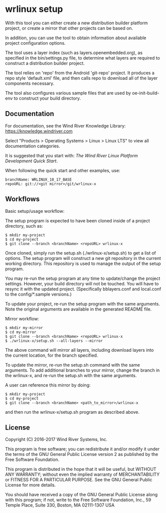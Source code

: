 wrlinux setup
=============

With this tool you can either create a new distribution builder platform
project, or create a mirror that other projects can be based on.

In addition, you can use the tool to obtain information about available
project configuration options.

The tool uses a layer index (such as layers.openembedded.org), as specified in
the bin/settings.py file, to determine what layers are required to construct
a distribution builder project.

The tool relies on 'repo' from the Android 'git-repo' project.  It produces
a repo style 'default.xml' file, and then calls repo to download all of
the layer components necessary.

The tool also configures various sample files that are used by 
oe-init-build-env to construct your build directory.


Documentation
-------------

For documentation, see the Wind River Knowledge Library:
https://knowledge.windriver.com

Select "Products > Operating Systems > Linux > Linux LTS" to view all
documentation categories.

It is suggested that you start with:
_The Wind River Linux Platform Development Quick Start_.

When following the quick start and other examples, use:

    branchName: WRLINUX_10_17_BASE
    repoURL: git://<git mirror>/git/wrlinux-x


Workflows
---------

Basic setup/usage workflow:

The setup program is expected to have been cloned inside of a project
directory, such as:

    $ mkdir my-project
    $ cd my-project
    $ git clone --branch <branchName> <repoURL> wrlinux-x

Once cloned, simply run the setup.sh (./wrlinux-x/setup.sh) to get a list
of options.  The setup program will construct a new git repository in the
current working directory.  This repository is used to manage the output of
the setup program.

You may re-run the setup program at any time to update/change the project
settings.  However, your build directory will not be touched.  You will have
to resync it with the updated project.  (Specifically bblayers.conf and
local.conf to the config/*.sample versions.)

To update your project, re-run the setup program with the same arguments.
Note the original arguments are available in the generated README file.


Mirror workflow:

    $ mkdir my-mirror
    $ cd my-mirror
    $ git clone --branch <branchName> <repoURL> wrlinux-x
    $ ./wrlinux-x/setup.sh --all-layers --mirror

The above command will mirror all layers, including download layers into the
current location, for the branch specified.

To update the mirror, re-run the setup.sh command with the same arguments.
To add additional branches to your mirror, change the branch in the wrlinux-x,
and re-run the setup.sh with the same arguments.

A user can reference this mirror by doing:

    $ mkdir my-project
    $ cd my-project
    $ git clone --branch <branchName> <path_to_mirror>/wrlinux-x

and then run the wrlinux-x/setup.sh program as described above.


License
-------

Copyright (C) 2016-2017 Wind River Systems, Inc.

This program is free software; you can redistribute it and/or modify
it under the terms of the GNU General Public License version 2 as
published by the Free Software Foundation.

This program is distributed in the hope that it will be useful,
but WITHOUT ANY WARRANTY; without even the implied warranty of
MERCHANTABILITY or FITNESS FOR A PARTICULAR PURPOSE.
See the GNU General Public License for more details.

You should have received a copy of the GNU General Public License
along with this program; if not, write to the Free Software
Foundation, Inc., 59 Temple Place, Suite 330, Boston, MA 02111-1307 USA
